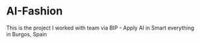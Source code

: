 # AI-Fashion
This is the project I worked with team via BIP - Apply AI in Smart everything in Burgos, Spain

